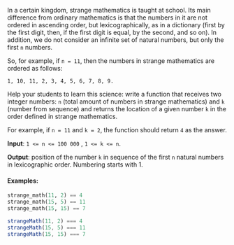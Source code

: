 In a certain kingdom, strange mathematics is taught at school. Its main difference from ordinary mathematics is that the numbers in it are not ordered in ascending order, but lexicographically, as in a dictionary (first by the first digit, then, if the first digit is equal, by the second, and so on). In addition, we do not consider an infinite set of natural numbers, but only the first `n` numbers. 

So, for example, if `n = 11`, then the numbers in strange mathematics are ordered as follows:

`1, 10, 11, 2, 3, 4, 5, 6, 7, 8, 9.`

Help your students to learn this science: write a function that receives two integer numbers: `n` (total amount of numbers in strange mathematics) and `k` (number from sequence) and returns the location of a given number `k` in the order defined in strange mathematics. 

For example, if `n = 11` and `k = 2`, the function should return `4` as the answer.

**Input**: `1 <= n <= 100 000` , `1 <= k <= n`.

**Output**: position of the number `k` in sequence of the first `n` natural numbers in lexicographic order. Numbering starts with 1.

#### Examples:
```python
strange_math(11, 2) == 4
strange_math(15, 5) == 11
strange_math(15, 15) == 7
```
```javascript
strangeMath(11, 2) === 4
strangeMath(15, 5) === 11
strangeMath(15, 15) === 7
```